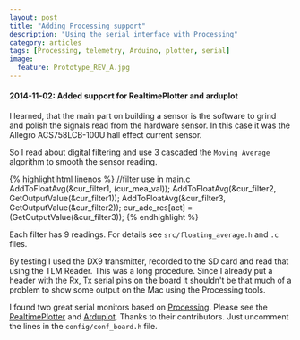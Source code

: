 ```yaml
---
layout: post
title: "Adding Processing support"
description: "Using the serial interface with Processing"
category: articles
tags: [Processing, telemetry, Arduino, plotter, serial]
image:
  feature: Prototype_REV_A.jpg
---
```


#### 2014-11-02: Added support for RealtimePlotter and arduplot
I learned, that the main part on building a sensor is the software to grind and polish the
signals read from the hardware sensor. In this case it was the Allegro ACS758LCB-100U hall 
effect current sensor.

So I read about digital filtering and use 3 cascaded the `Moving Average` algorithm to smooth the
sensor reading.

{% highlight html linenos %}
//filter use in main.c
AddToFloatAvg(&cur_filter1, (cur_mea_val));
AddToFloatAvg(&cur_filter2, GetOutputValue(&cur_filter1));
AddToFloatAvg(&cur_filter3, GetOutputValue(&cur_filter2));
cur_adc_res[act] = (GetOutputValue(&cur_filter3));
{% endhighlight %}

Each filter has 9 readings. For details see `src/floating_average.h` and `.c` files.

By testing I used the DX9 transmitter, recorded to the SD card and read that using the TLM Reader.
This was a long procedure. Since I already put a header with the Rx, Tx serial pins on the
board it shouldn't be that much of a problem to show some output on the Mac using the Processing
tools.

I found two great serial monitors based on [Processing](https://www.processing.org/).
Please see the [RealtimePlotter](https://github.com/sebnil/RealtimePlotter.git) and 
[Arduplot](https://github.com/dahart/arduplot.git). Thanks to their contributors. Just uncomment
the lines in the `config/conf_board.h` file.